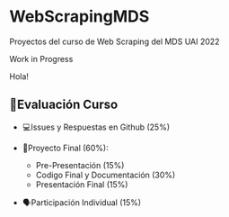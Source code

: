 # WebScrapingMDS
Proyectos del curso de Web Scraping del MDS UAI 2022

Work in Progress

Hola!

## 📝Evaluación Curso

* 💻Issues y Respuestas en Github (25%)
* 🏁Proyecto Final (60%):
    * Pre-Presentación (15%)
    * Codigo Final y Documentación (30%)
    * Presentación Final (15%)

* 🗣Participación Individual (15%)

